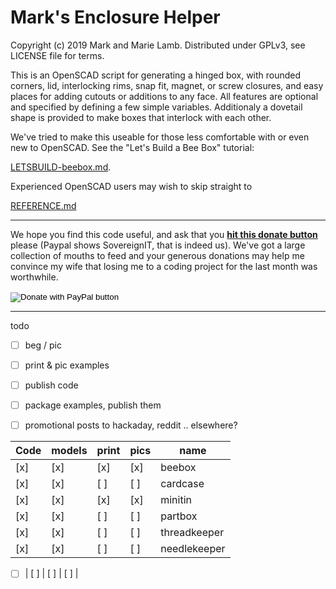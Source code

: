 # Mark's Enclosure Helper 

   Copyright (c) 2019 Mark and Marie Lamb. Distributed under GPLv3, see LICENSE file for terms.

This is an OpenSCAD script for generating a hinged box, with rounded
corners, lid, interlocking rims, snap fit, magnet, or screw
closures, and easy places for adding cutouts or additions to any
face. All features are optional and specified by defining a few simple
variables. Additionaly a dovetail shape is provided to make boxes that
interlock with each other.

We've tried to make this useable for those less comfortable with or even
new to OpenSCAD. See the "Let's Build a Bee Box" tutorial:

[LETSBUILD-beebox.md](LETSBUILD-beebox.md).

Experienced OpenSCAD users may wish to skip straight to

[REFERENCE.md](REFERENCE.md)

------------------------------

We hope you find this code useful, and ask that you **[hit this donate
button](https://www.paypal.com/cgi-bin/webscr?cmd=_s-xclick&hosted_button_id=GKNWF6AJD4KBA&source=url)**
please (Paypal shows SovereignIT, that is indeed us). We've got a
large collection of mouths to feed and your generous donations may
help me convince my wife that losing me to a coding project for the last
month was worthwhile.


<form action="https://www.paypal.com/cgi-bin/webscr" method="post" target="_top">
<input type="hidden" name="cmd" value="_s-xclick" />
<input type="hidden" name="hosted_button_id" value="GKNWF6AJD4KBA" />
<input type="image" src="https://www.paypalobjects.com/en_US/i/btn/btn_donateCC_LG.gif" border="0" name="submit" title="PayPal - The safer, easier way to pay online!" alt="Donate with PayPal button" />
<img alt="" border="0" src="https://www.paypal.com/en_US/i/scr/pixel.gif" width="1" height="1" />
</form>

-------------------------------

todo

* [ ] beg / pic
* [ ] print & pic examples
* [ ] publish code
* [ ] package examples, publish them
* [ ] promotional posts to hackaday, reddit .. elsewhere?




Code | models | print | pics | name
-----|-----|-----|-----|-----|
 [x] |  [x] |  [x] |  [x] |  beebox
 [x] |  [x] |  [ ] |  [ ] |  cardcase
 [x] |  [x] |  [x] |  [x] |  minitin
 [x] |  [x] |  [ ] |  [ ] |  partbox
 [x] |  [x] |  [ ] |  [ ] |  threadkeeper
 [x] |  [x] |  [ ] |  [ ] |  needlekeeper

* [ ] |  [ ] |  [ ] |  [ ] |  




